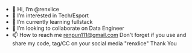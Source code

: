 - 👋 Hi, I’m @renxlice
- 👀 I’m interested in Tech/Esport
- 🌱 I’m currently learning fullstack 
- 💞️ I’m looking to collaborate on Data Engineer
- 📫 How to reach me renpun111@gmail.com
Don't forget if you use and share my code, tag/CC on your social media "renxlice"
Thank You
<!---
renxlice/renxlice is a ✨ special ✨ repository because its `README.md` (this file) appears on your GitHub profile.
You can click the Preview link to take a look at your changes.
--->
